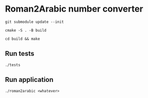 # Roman2Arabic number converter

```git submodule update --init```

```cmake -S . -B build```

```cd build && make```

## Run tests
```./tests```

## Run application
```./roman2arabic <whatever>```
